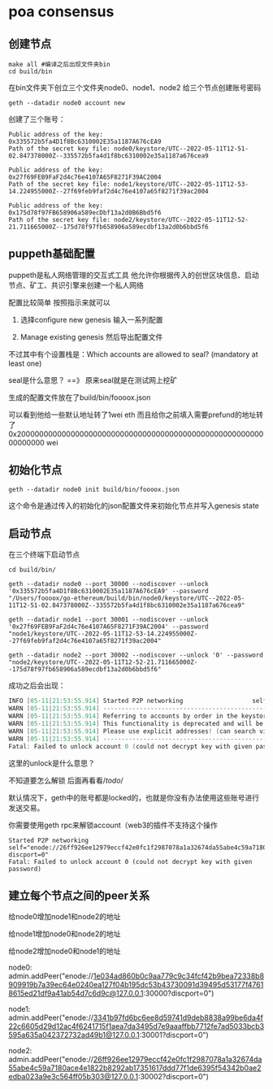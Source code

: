 # poa consensus

## 创建节点
```shell
make all #编译之后出现文件夹bin
cd build/bin
```
在bin文件夹下创立三个文件夹node0、node1、node2
给三个节点创建账号密码
```shell
geth --datadir node0 account new
```
创建了三个账号：

```shell
Public address of the key:   0x335572b5fa4D1f8Bc6310002E35a1187A676cEA9
Path of the secret key file: node0/keystore/UTC--2022-05-11T12-51-02.847378000Z--335572b5fa4d1f8bc6310002e35a1187a676cea9
```

```shell
Public address of the key:   0x27f69FEB9FaF2d4c76e4107A65F8271F39AC2004
Path of the secret key file: node1/keystore/UTC--2022-05-11T12-53-14.224955000Z--27f69feb9faf2d4c76e4107a65f8271f39ac2004
```

```shell
Public address of the key:   0x175d78f97FB658906a589ecDbf13a2d0B6Bbd5f6
Path of the secret key file: node2/keystore/UTC--2022-05-11T12-52-21.711665000Z--175d78f97fb658906a589ecdbf13a2d0b6bbd5f6
```



## puppeth基础配置

puppeth是私人网络管理的交互式工具 他允许你根据传入的创世区块信息、启动节点、矿工、共识引擎来创建一个私人网络

配置比较简单 按照指示来就可以

1. 选择configure new genesis 输入一系列配置

2. Manage existing genesis 然后导出配置文件

不过其中有个设置栈是：Which accounts are allowed to seal? (mandatory at least one)

seal是什么意思？ ==》 原来seal就是在测试网上挖矿

生成的配置文件放在了build/bin/foooox.json

可以看到他给一些默认地址转了1wei eth 而且给你之前填入需要prefund的地址转了0x200000000000000000000000000000000000000000000000000000000000000 wei

## 初始化节点
```shell
geth --datadir node0 init build/bin/foooox.json 
```

这个命令是通过传入的初始化的json配置文件来初始化节点并写入genesis state

## 启动节点

在三个终端下启动节点

```shell
cd build/bin/
```

```shell
geth --datadir node0 --port 30000 --nodiscover --unlock '0x335572b5fa4D1f8Bc6310002E35a1187A676cEA9' --password "/Users/foooox/go-ethereum/build/bin/node0/keystore/UTC--2022-05-11T12-51-02.847378000Z--335572b5fa4d1f8bc6310002e35a1187a676cea9"
```

```shell
geth --datadir node1 --port 30001 --nodiscover --unlock '0x27f69FEB9FaF2d4c76e4107A65F8271F39AC2004' --password "node1/keystore/UTC--2022-05-11T12-53-14.224955000Z--27f69feb9faf2d4c76e4107a65f8271f39ac2004"
```

```shell
geth --datadir node2 --port 30002 --nodiscover --unlock '0' --password "node2/keystore/UTC--2022-05-11T12-52-21.711665000Z--175d78f97fb658906a589ecdbf13a2d0b6bbd5f6"
```
成功之后会出现：
```go
INFO [05-11|21:53:55.914] Started P2P networking                   self="enode://1e034ad860b0c9aa779c9c34fcf42b9bea72338b8909919b7a39ec64e0240ea127f04b195dc53b43730091d39495d53177f47618615ed21df9a41ab54d7c6d9c@127.0.0.1:30000?discport=0"
WARN [05-11|21:53:55.914] ------------------------------------------------------------------- 
WARN [05-11|21:53:55.914] Referring to accounts by order in the keystore folder is dangerous! 
WARN [05-11|21:53:55.914] This functionality is deprecated and will be removed in the future! 
WARN [05-11|21:53:55.914] Please use explicit addresses! (can search via `geth account list`) 
WARN [05-11|21:53:55.914] ------------------------------------------------------------------- 
Fatal: Failed to unlock account 0 (could not decrypt key with given password)
```

这里的unlock是什么意思？

不知道要怎么解锁 后面再看看/*todo*/

默认情况下，geth中的账号都是locked的，也就是你没有办法使用这些账号进行发送交易。

你需要使用geth rpc来解锁account（web3的插件不支持这个操作

```shell
Started P2P networking                   self="enode://26ff926ee12979eccf42e0fc1f2987078a1a32674da55abe4c59a7180ace4e1822b8292ab17351617ddd77f1de6395f54342b0ae2edba023a9e3c564ff05b303@127.0.0.1:30002?discport=0"
Fatal: Failed to unlock account 0 (could not decrypt key with given password)
```


## 建立每个节点之间的peer关系

给node0增加node1和node2的地址

给node1增加node0和node2的地址

给node2增加node0和node1的地址

node0:
admin.addPeer("enode://1e034ad860b0c9aa779c9c34fcf42b9bea72338b8909919b7a39ec64e0240ea127f04b195dc53b43730091d39495d53177f47618615ed21df9a41ab54d7c6d9c@127.0.0.1:30000?discport=0")

node1:
admin.addPeer("enode://3341b97fd6bc6ee8d59741d9deb8838a99be6da4f22c6605d29d12ac4f6241715f1aea7da3495d7e9aaaffbb7712fe7ad5033bcb3595a635a042372732ad49b1@127.0.0.1:30001?discport=0")

node2:
admin.addPeer("enode://26ff926ee12979eccf42e0fc1f2987078a1a32674da55abe4c59a7180ace4e1822b8292ab17351617ddd77f1de6395f54342b0ae2edba023a9e3c564ff05b303@127.0.0.1:30002?discport=0")
